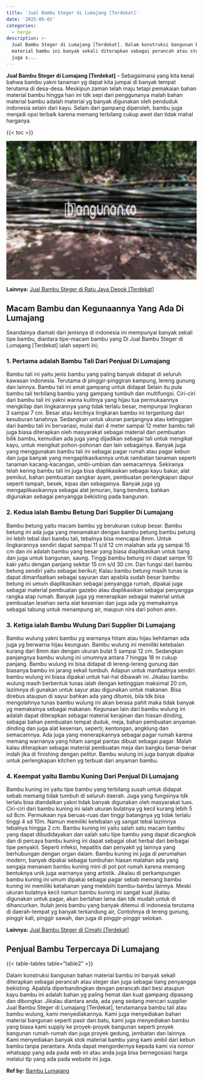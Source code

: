 ```yaml
---
title: 'Jual Bambu Steger di Lumajang [Terdekat]'
date: '2025-05-01'
categories:
  - harga
description: >-
  Jual Bambu Steger di Lumajang [Terdekat]. Dalam konstruksi bangunan bahan
  material bambu ini banyak sekali diterapkan sebagai perancah atau steger dan
  juga s...
---
```


**Jual Bambu Steger di Lumajang \[Terdekat\]** – Sebagaimana yang kita kenal bahwa bambu yakni tanaman yg dapat kita jumpai di banyak tempat terutama di desa-desa. Meskipun zaman telah maju tetapi pemakaian bahan material bambu hingga hari ini tdk sepi dari penggunanya malah bahan material bambu adalah material yg banyak digunakan oleh penduduk indonesia selain dari kayu. Selain dari gampang diperoleh, bambu juga menjadi opsi terbaik karena memang terbilang cukup awet dan tidak mahal harganya.

{{< toc >}}

![Jual Bambu Steger di Lumajang [Terdekat]](/images/jual-bambu-tali-27.png)

**Lainnya:** [Jual Bambu Steger di Ratu Jaya Depok \[Terdekat\]](https://bambu.bangunan.co/jual-bambu-steger-di-ratu-jaya-depok-terdekat/)

## Macam Bambu dan Kegunaannya Yang Ada Di Lumajang

Seandainya diamati dari jenisnya di indonesia ini mempunyai banyak sekali tipe bambu, diantara tipe-macam bambu yang Di Jual Bambu Steger di Lumajang \[Terdekat\] ialah seperti ini;

### 1\. Pertama adalah Bambu Tali Dari Penjual Di Lumajang

Bambu tali ini yaitu jenis bambu yang paling banyak didapat di seluruh kawasan indonesia. Terutama di pinggir-pinggiran kampung, lereng gunung dan lainnya. Bambu tali ini amat gampang untuk didapat Selain itu pula bambu tali terbilang bambu yang gampang tumbuh dan multifungsi. Ciri-ciri dari bambu tali ini yakni warna kulitnya yang hijau tua permukaannya mengkilap dan lingkarannya yang tidak terlalu besar, mempunyai lingkaran 3 sampai 7 cm. Besar atau kecilnya lingkaran bambu ini tergantung dari kesuburan tanahnya. Sedangkan untuk ukuran panjangnya atau ketinggian dari bambu tali ini bervariasi, mulai dari 4 meter sampai 12 meter bambu tali juga biasa diterapkan oleh masyarakat sebagai material dari pembuatan bilik bambu, kemudian ada juga yang dijadikan sebagai tali untuk mengikat kayu, untuk mengikat pohon-pohonan dan lain sebagainya. Banyak juga yang menggunakan bambu tali ini sebagai pagar rumah atau pagar kebun dan juga banyak yang mengaplikasikannya untuk rambatan tanaman seperti tanaman kacang-kacangan, umbi-umbian dan semacamnya. Sekiranya telah kering bambu tali ini juga bisa diaplikasikan sebagai kayu bakar, alat pemikul, bahan pembuatan sangkar ayam, pembuatan perlengkapan dapur seperti tampah, besek, kipas dan sebagainya. Banyak juga yg mengaplikasikannya sebagai alat jemuran, tiang bendera, bahkan digunakan sebagai penyangga bekisting pada bangunan.

### 2\. Kedua ialah Bambu Betung Dari Supplier Di Lumajang

Bambu betung yaitu macam bambu yg berukuran cukup besar. Bambu betung ini ada juga yang menamakan dengan bambu petung bambu petung ini lebih tebal dari bambu tali, tebalnya bisa mencapai 8mm. Untuk lingkarannya sendiri dapat sampai 11 s/d 12 cm malahan ada yg sampai 15 cm dan ini adalah bambu yang besar yang biasa diaplikasikan untuk tiang dan juga untuk bangunan, saung. Tinggi bambu betung ini dapat sampe 10 kaki yaitu dengan panjang sekitar 15 cm s/d 30 cm. Dan fungsi dari bambu betung sendiri yaitu sebagai berikut; Kalau bambu betung masih tunas ia dapat dimanfaatkan sebagai sayuran dan apabila sudah besar bambu betung ini umum diaplikasikan sebagai penyangga rumah, dipakai juga sebagai material pembuatan gazebo atau diaplikasikan sebagai penyangga rangka atap rumah. Banyak juga yg menerapkan sebagai material untuk pembuatan lesehan serta alat kesenian dan juga ada yg memakainya sebagai tabung untuk menampung air, maupun nira dari pohon aren.

### 3\. Ketiga ialah Bambu Wulung Dari Supplier Di Lumajang

Bambu wulung yakni bambu yg warnanya hitam atau hijau kehitaman ada juga yg berwarna hijau keunguan. Bambu wulung ini memiliki ketebalan kurang dari 8mm dan dengan ukuran bulat 5 sampai 12 cm. Sedangkan panjangnya bambu wulung ini umumnya antara 7 hingga 18 m cukup panjang. Bambu wulung ini bisa didapat di lereng-lereng gunung dan biasanya bambu ini jarang sekali tumbuh. Adapun untuk manfaatnya sendiri bambu wulung ini biasa dipakai untuk hal-hal dibawah ini. Jikalau bambu wulung masih berbentuk tunas ialah dengan ketinggian maksimal 20 cm, lazimnya di gunakan untuk sayur atau digunakan untuk makanan. Bisa direbus ataupun di sayur bahkan ada yang ditumis, bila tdk bisa mengolahnya tunas bambu wulung ini akan berasa pahit maka tidak banyak yg memakainya sebagai makanan. Kegunaan lain dari bambu wulung ini adalah dapat diterapkan sebagai material kerajinan dan hiasan dinding, sebagai bahan pembuatan tempat duduk, meja, bahan pembuatan anyaman dinding dan juga alat kesenian, seperti; kentongan, angklung dan semacamnya. Ada juga yang menerapkannya sebagai pagar rumah karena memang warnanya yang hitam sangat pantas dibuat sebagai pagar. Malah kalau diterapkan sebagai material pembuatan meja dan bangku benar-benar indah jika di finishing dengan pelitur. Bambu wulung ini juga banyak dipakai untuk perlengkapan kitchen yg terbuat dari anyaman bambu.

### 4\. Keempat yaitu Bambu Kuning Dari Penjual Di Lumajang

Bambu kuning ini yaitu tipe bambu yang terbilang susah untuk didapat sebab memang tidak tumbuh di seluruh daerah. Juga yang fungsinya tdk terlalu bisa diandalkan yakni tidak banyak digunakan oleh masyarakat luas. Ciri-ciri dari bambu kuning ini ialah ukuran bulatnya yg kecil kurang lebih 5 sd 8cm. Permukaan nya beruas-ruas dan tinggi batangnya yg tidak terlalu tinggi 4 sd 10m. Namun memiliki ketebalan yg sangat tebal lazimnya tebalnya hingga 2 cm. Bambu kuning ini yaitu salah satu macam bambu yang dapat dibudidayakan dan salah satu tipe bambu yang dapat dicangkok dan di percaya bambu kuning ini dapat sebagai obat herbal dari berbagai tipe penyakit. Seperti infeksi, hepatitis dan penyakit yg lainnya yang berhubungan dengan organ dalam. Bambu kuning ini juga di perumahan modern, banyak dipakai sebagai tumbuhan hiasan malahan ada yang sengaja menanam bambu kuning mini di pot pot rumah karena memang bentuknya unik juga warnanya yang artistik. Jikalau di perkampungan bambu kuning ini umum dipakai sebagai pagar sebab memang bambu kuning ini memiliki ketahanan yang melebihi bambu-bambu lainnya. Meski ukuran bulatnya kecil namun bambu kuning ini sangat kuat jikalau digunakan untuk pagar, akan bertahan lama dan tdk mudah untuk di dihancurkan. Itulah jenis bambu yang banyak ditemui di indonesia terutama di daerah-tempat yg banyak terkandung air, Contohnya di lereng gunung, pinggir kali, pinggir sawah, dan juga di pinggir-pinggir selokan.

**Lainnya:** [Jual Bambu Steger di Cimahi \[Terdekat\]](https://bambu.bangunan.co/jual-bambu-steger-di-cimahi-terdekat/)

## Penjual Bambu Terpercaya Di Lumajang

{{< table-tables table="table2" >}}

Dalam konstruksi bangunan bahan material bambu ini banyak sekali diterapkan sebagai perancah atau steger dan juga sebagai tiang penyangga bekisting. Apabila diperbandingkan dengan perancah dari besi ataupun kayu bambu ini adalah bahan yg paling hemat dan kuat gampang dipasang dan dibongkar. Jikalau diantara anda, ada yang sedang mencari supplier Jual Bambu Steger di Lumajang \[Terdekat\], terutamanya bambu tali atau bambu wulung, kami menyediakannya. Kami juga menyediakan bahan material bangunan seperti pasir dan batu, kami juga menyediakan bambu yang biasa kami supply ke proyek-proyek bangunan seperti proyek bangunan rumah-rumah dan juga proyek gedung, jembatan dan lainnya. Kami menyediakan banyak stok material bambu yang kami ambil dari kebun bambu tanpa perantara. Anda dapat mengordernya kepada kami via nomor whatsapp yang ada pada web ini atau anda juga bisa bernegosiasi harga melalui tlp yang ada pada website ini juga.

**Ref by:** [Bambu Lumajang](https://id.wikipedia.org/wiki/Bambu)
